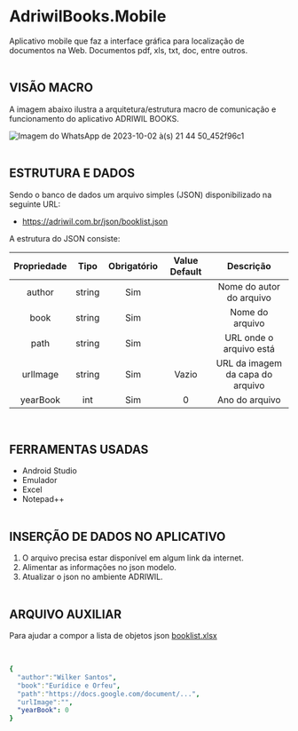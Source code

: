 # AdriwilBooks.Mobile
Aplicativo mobile que faz a interface gráfica para localização de documentos na Web. Documentos pdf, xls, txt, doc, entre outros. <br><br>

## VISÃO MACRO

A imagem abaixo ilustra a arquitetura/estrutura macro de comunicação e funcionamento do aplicativo ADRIWIL BOOKS.

![Imagem do WhatsApp de 2023-10-02 à(s) 21 44 50_452f96c1](https://github.com/WilkerSantosX/AdriwilBooks.Mobile/assets/136654507/10d6e7da-eeb5-470c-b06e-f2de6f280958) <br><br>

## ESTRUTURA E DADOS
Sendo o banco de dados um arquivo simples (JSON) disponibilizado na seguinte URL: 
- https://adriwil.com.br/json/booklist.json

A estrutura do JSON consiste:

| Propriedade | Tipo    | Obrigatório | Value Default |  Descrição
| :--------:  | :-----: | :---------: | :-----------: |  :-----------: 
| author      | string  | Sim         |               |  Nome do autor do arquivo
| book        | string  | Sim         |               |  Nome do arquivo
| path        | string  | Sim         |               |  URL onde o arquivo está
| urlImage    | string  | Sim         |   Vazio       |  URL da imagem da capa do arquivo
| yearBook    | int     | Sim         |     0         |  Ano do arquivo

<br>

## FERRAMENTAS USADAS

- Android Studio
- Emulador
- Excel
- Notepad++<br><br>

## INSERÇÃO DE DADOS NO APLICATIVO
1.	O arquivo precisa estar disponível em algum link da internet.
2.	Alimentar as informações no json modelo.
3.	Atualizar o json no ambiente ADRIWIL.<br><br>

## ARQUIVO AUXILIAR
Para ajudar a compor a lista de objetos json
[booklist.xlsx](https://github.com/WilkerSantosX/AdriwilBooks.Mobile/files/12795514/booklist.xlsx)

<br>

```yaml 
{
  "author":"Wilker Santos", 
  "book":"Eurídice e Orfeu", 
  "path":"https://docs.google.com/document/...", 
  "urlImage":"", 
  "yearBook": 0 
} 

